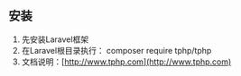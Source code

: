 ## 安装
1) 先安装Laravel框架
2) 在Laravel根目录执行： composer require tphp/tphp
3) 文档说明：[http://www.tphp.com](http://www.tphp.com)